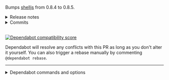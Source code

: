 Bumps [shelljs](https://github.com/shelljs/shelljs) from 0.8.4 to 0.8.5.
<details>
<summary>Release notes</summary>
<p><em>Sourced from <a href="https://github.com/shelljs/shelljs/releases">shelljs's releases</a>.</em></p>
<blockquote>
<h2>v0.8.5</h2>
<p>This was a small security fix for <a href="https://github-redirect.dependabot.com/shelljs/shelljs/issues/1058">#1058</a>.</p>
</blockquote>
</details>
<details>
<summary>Commits</summary>
<ul>
<li><a href="https://github.com/shelljs/shelljs/commit/70668a4555c7d49c4f67d53ea063b899be4d6d40"><code>70668a4</code></a> 0.8.5</li>
<li><a href="https://github.com/shelljs/shelljs/commit/d919d22dd6de385edaa9d90313075a77f74b338c"><code>d919d22</code></a> fix(exec): lockdown file permissions (<a href="https://github-redirect.dependabot.com/shelljs/shelljs/issues/1060">#1060</a>)</li>
<li>See full diff in <a href="https://github.com/shelljs/shelljs/compare/v0.8.4...v0.8.5">compare view</a></li>
</ul>
</details>
<br />


[![Dependabot compatibility score](https://dependabot-badges.githubapp.com/badges/compatibility_score?dependency-name=shelljs&package-manager=npm_and_yarn&previous-version=0.8.4&new-version=0.8.5)](https://docs.github.com/en/github/managing-security-vulnerabilities/about-dependabot-security-updates#about-compatibility-scores)

Dependabot will resolve any conflicts with this PR as long as you don't alter it yourself. You can also trigger a rebase manually by commenting `@dependabot rebase`.

[//]: # (dependabot-automerge-start)
[//]: # (dependabot-automerge-end)

---

<details>
<summary>Dependabot commands and options</summary>
<br />

You can trigger Dependabot actions by commenting on this PR:
- `@dependabot rebase` will rebase this PR
- `@dependabot recreate` will recreate this PR, overwriting any edits that have been made to it
- `@dependabot merge` will merge this PR after your CI passes on it
- `@dependabot squash and merge` will squash and merge this PR after your CI passes on it
- `@dependabot cancel merge` will cancel a previously requested merge and block automerging
- `@dependabot reopen` will reopen this PR if it is closed
- `@dependabot close` will close this PR and stop Dependabot recreating it. You can achieve the same result by closing it manually
- `@dependabot ignore this major version` will close this PR and stop Dependabot creating any more for this major version (unless you reopen the PR or upgrade to it yourself)
- `@dependabot ignore this minor version` will close this PR and stop Dependabot creating any more for this minor version (unless you reopen the PR or upgrade to it yourself)
- `@dependabot ignore this dependency` will close this PR and stop Dependabot creating any more for this dependency (unless you reopen the PR or upgrade to it yourself)
- `@dependabot use these labels` will set the current labels as the default for future PRs for this repo and language
- `@dependabot use these reviewers` will set the current reviewers as the default for future PRs for this repo and language
- `@dependabot use these assignees` will set the current assignees as the default for future PRs for this repo and language
- `@dependabot use this milestone` will set the current milestone as the default for future PRs for this repo and language

You can disable automated security fix PRs for this repo from the [Security Alerts page](https://github.com/vuejs/vuepress/network/alerts).

</details>